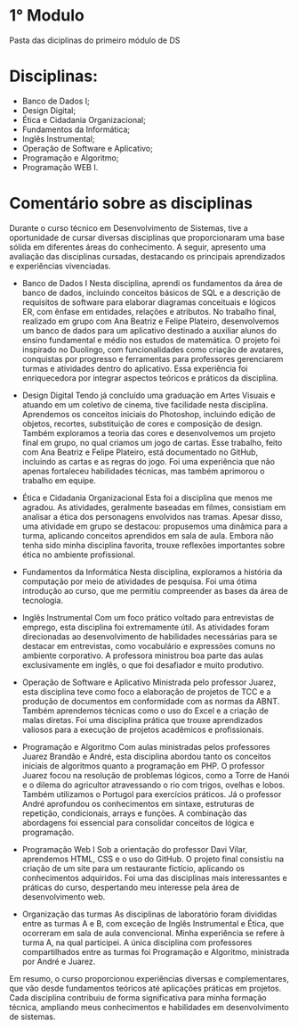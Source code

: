# 1° Modulo

Pasta das diciplinas do primeiro módulo de DS 

# Disciplinas: 

- Banco de Dados I;
- Design Digital;
- Ética e Cidadania Organizacional;
- Fundamentos da Informática;
- Inglês Instrumental;
- Operação de Software e Aplicativo;
- Programação e Algoritmo;
- Programação WEB I.

# Comentário sobre as disciplinas 

Durante o curso técnico em Desenvolvimento de Sistemas, tive a oportunidade de cursar diversas disciplinas que proporcionaram uma base sólida em diferentes áreas do conhecimento. A seguir, apresento uma avaliação das disciplinas cursadas, destacando os principais aprendizados e experiências vivenciadas.

- Banco de Dados I
   Nesta disciplina, aprendi os fundamentos da área de banco de dados, incluindo conceitos básicos de SQL e a descrição de requisitos de software para elaborar diagramas conceituais e lógicos ER, com ênfase em entidades, relações e atributos. No trabalho final, realizado em grupo com Ana Beatriz e Felipe Plateiro, desenvolvemos um banco de dados para um aplicativo destinado a auxiliar alunos do ensino fundamental e médio nos estudos de matemática. O projeto foi inspirado no Duolingo, com funcionalidades como criação de avatares, conquistas por progresso e ferramentas para professores gerenciarem turmas e atividades dentro do aplicativo. Essa experiência foi enriquecedora por integrar aspectos teóricos e práticos da disciplina.

- Design Digital
   Tendo já concluído uma graduação em Artes Visuais e atuando em um coletivo de cinema, tive facilidade nesta disciplina. Aprendemos os conceitos iniciais do Photoshop, incluindo edição de objetos, recortes, substituição de cores e composição de design. Também exploramos a teoria das cores e desenvolvemos um projeto final em grupo, no qual criamos um jogo de cartas. Esse trabalho, feito com Ana Beatriz e Felipe Plateiro, está documentado no GitHub, incluindo as cartas e as regras do jogo. Foi uma experiência que não apenas fortaleceu habilidades técnicas, mas também aprimorou o trabalho em equipe.

- Ética e Cidadania Organizacional
   Esta foi a disciplina que menos me agradou. As atividades, geralmente baseadas em filmes, consistiam em analisar a ética dos personagens envolvidos nas tramas. Apesar disso, uma atividade em grupo se destacou: propusemos uma dinâmica para a turma, aplicando conceitos aprendidos em sala de aula. Embora não tenha sido minha disciplina favorita, trouxe reflexões importantes sobre ética no ambiente profissional.

- Fundamentos da Informática
   Nesta disciplina, exploramos a história da computação por meio de atividades de pesquisa. Foi uma ótima introdução ao curso, que me permitiu compreender as bases da área de tecnologia.

- Inglês Instrumental
   Com um foco prático voltado para entrevistas de emprego, esta disciplina foi extremamente útil. As atividades foram direcionadas ao desenvolvimento de habilidades necessárias para se destacar em entrevistas, como vocabulário e expressões comuns no ambiente corporativo. A professora ministrou boa parte das aulas exclusivamente em inglês, o que foi desafiador e muito produtivo.

- Operação de Software e Aplicativo
  Ministrada pelo professor Juarez, esta disciplina teve como foco a elaboração de projetos de TCC e a produção de documentos em conformidade com as normas da ABNT. Também aprendemos técnicas como o uso do Excel e a criação de malas diretas. Foi uma disciplina prática que trouxe aprendizados valiosos para a execução de projetos acadêmicos e profissionais.

- Programação e Algoritmo
   Com aulas ministradas pelos professores Juarez Brandão e André, esta disciplina abordou tanto os conceitos iniciais de algoritmos quanto a programação em PHP. O professor Juarez focou na resolução de problemas lógicos, como a Torre de Hanói e o dilema do agricultor atravessando o rio com trigos, ovelhas e lobos. Também utilizamos o Portugol para exercícios práticos. Já o professor André aprofundou os conhecimentos em sintaxe, estruturas de repetição, condicionais, arrays e funções. A combinação das abordagens foi essencial para consolidar conceitos de lógica e programação.

- Programação Web I
  Sob a orientação do professor Davi Vilar, aprendemos HTML, CSS e o uso do GitHub. O projeto final consistiu na criação de um site para um restaurante fictício, aplicando os conhecimentos adquiridos. Foi uma das disciplinas mais interessantes e práticas do curso, despertando meu interesse pela área de desenvolvimento web.

- Organização das turmas
   As disciplinas de laboratório foram divididas entre as turmas A e B, com exceção de Inglês Instrumental e Ética, que ocorreram em sala de aula convencional. Minha experiência se refere à turma A, na qual participei. A única disciplina com professores compartilhados entre as turmas foi Programação e Algoritmo, ministrada por André e Juarez.

Em resumo, o curso proporcionou experiências diversas e complementares, que vão desde fundamentos teóricos até aplicações práticas em projetos. Cada disciplina contribuiu de forma significativa para minha formação técnica, ampliando meus conhecimentos e habilidades em desenvolvimento de sistemas.

